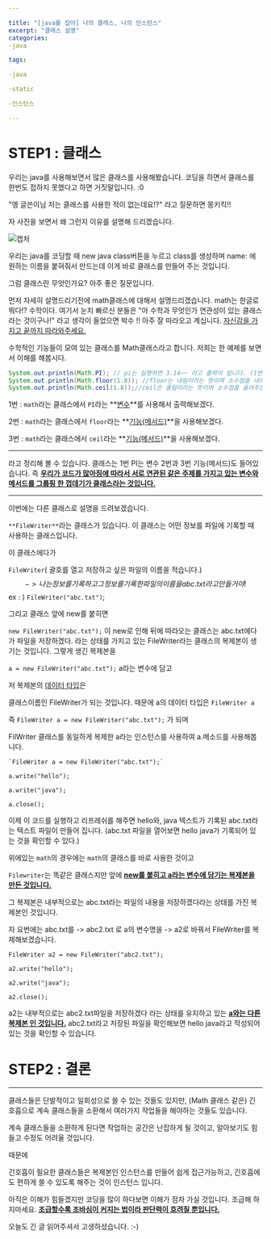 ```yaml
---

title: "[java를 잡아] 나의 클래스, 나의 인스턴스"
excerpt: "클래스 설명"
categories:
-java

tags:

-java

-static

-인스턴스

---
```

# STEP1 : 클래스

우리는 java를 사용해보면서 많은 클래스를 사용해봤습니다. 코딩을 하면서 클래스를 한번도 접하지 못했다고 하면 거짓말입니다. :0

"엥 글쓴이님 저는 클래스를 사용한 적이 없는데요!?" 라고 질문하면 몽키킥!!

자 사진을 보면서 왜 그런지 이유를 설명해 드리겠습니다.

![캡처](https://user-images.githubusercontent.com/74045426/101275352-50a71680-37e8-11eb-8b77-c00da8aa6f7c.JPG)

우리는 java를 코딩할 때 new java class버튼을 누르고 class를 생성하며 name: 에 원하는 이름을 붙혀줘서 만드는데 이게 바로 클래스를 만들어 주는 것입니다. 

그럼 클래스란 무엇인가요? 아주 좋은 질문입니다.

먼저 자세히 설명드리기전에 math클래스에 대해서 설명드리겠습니다. math는 한글로 뭐다!? 수학이다. 여기서 눈치 빠르신 분들은 "아 수학과 무엇인가 연관성이  있는 클래스라는 것이구나!" 라고 생각이 들었으면 박수 !! 아주 잘 따라오고 계십니다. <u>자신감을 가지고 끝까지 따라와주세요.</u> 

수학적인 기능들이 모여 있는 클래스를 Math클래스라고 합니다. 저희는 한 예제를 보면서 이해를 해봅시다.

```java
System.out.println(Math.PI); // pi는 실행하면 3.14~~ 라고 출력이 됩니다. (1번)
System.out.println(Math.floor(1.8)); //floor는 내림이라는 뜻이며 소수점을 내려주는 기능을 가지고 있습니다. 실행을 시켜보면 1.0으로 출력이 됩니다. (2번)
System.out.println(Math.ceil(1.8));//ceil은 올림이라는 뜻이며 소수점을 올려주는 기능을 가지고 있습니다. 실행을 시켜보면 2.0으로 출력이 됩니다. (3번)


```

1번 : `math`라는 클래스에서 `PI`라는 **<u>변수</u>**를 사용해서 출력해보겠다.

2번 : `math`라는 클래스에서 `floor`라는 **<u>기능(메서드)</u>**을 사용해보겠다.

3번 : `math`라는 클래스에서 `ceil`라는 **<u>기능(메서드)</u>**을 사용해보겠다.

---

라고 정리해 볼 수 있습니다. 클래스는 1번 PI는 변수 2번과 3번 기능(메서드)도 들어있습니다. 즉 **<u>우리가 코드가 많아짐에 따라서 서로 연관된 같은 주제를 가지고 있는 변수와 메서드를 그룹핑 한 껍데기가 클래스라는 것입니다.</u>**

---

이번에는 다른 클래스로 설명을 드려보겠습니다.

`**FileWriter**`라는 클래스가 있습니다.  이 클래스는 어떤 정보를 파일에 기록할 때 사용하는 클래스입니다. 

이 클래스에다가 

`FileWriter`( 괄호를 열고 저장하고 싶은 파일의 이름을 적습니다.) 
$$
-> 나는 정보를 기록하고 그 정보를 기록한 파일의 이름을 abc.txt라고 만들거야!
$$
ex : ) `FileWriter("abc.txt")`;

그리고 클래스 앞에 new를 붙히면 

`new FileWriter("abc.txt");` 이 new로 인해 뒤에 따라오는 클래스는 abc.txt에다가 파일을 저장하겠다. 라는 상태를 가지고 있는 FileWriter라는 클래스의 복제본이 생기는 것입니다. 그렇게 생긴 복제본을 

`a = new FileWriter("abc.txt");` a라는 변수에 담고

저 복제본의 <u>데이터 타입</u>은 

클래스이름인 FileWriter가 되는 것입니다.  때문에 a의 데이터 타입은 `FileWriter a`

즉 `FileWriter a = new FileWriter("abc.txt");` 가 되며 

FilWriter 클래스를 동일하게 복제한 a라는 인스턴스를 사용하여 a.메소드를 사용해봅니다.

```
`FileWriter a = new FileWriter("abc.txt");`

a.write("hello");

a.write("java");

a.close();
```

이제 이 코드를 실행하고 리프레쉬를 해주면  hello와, java 텍스트가 기록된 abc.txt라는 텍스트 파일이 만들어 집니다.  (abc.txt 파일을 열어보면 hello java가 기록되어 있는 것을 확인할 수 있다.)

위에있는 `math`의 경우에는 `math`의 클래스를 바로 사용한 것이고

`Filewriter`는 똑같은 클래스지만 앞에 **<u>new를 붙히고 a라는 변수에 담기는 복제본을 만든 것입니다.</u>** 

그 복제본은 내부적으로는 abc.txt라는 파일의 내용을 저장하겠다라는 상태를 가진 복제본인 것입니다. 

자 요번에는 abc.txt를 -> abc2.txt 로 a의 변수명을 -> a2로 바꿔서 FileWriter를 복제해보겠습니다.

```
FileWriter a2 = new FileWriter("abc2.txt");

a2.write("hello");

a2.write("java");

a2.close();
```

a2는 내부적으로는 abc2.txt파일을 저장하겠다 라는 상태를 유지하고 있는 <u>**a와는 다른 복제본 인 것입니다.**</u> abc2.txt라고 저장된 파일을 확인해보면 hello java라고 작성되어 있는 것을 확인할 수 있습니다. 

# STEP2 : 결론

---

클래스들은 단발적이고 일회성으로 쓸 수 있는 것들도 있지만, (Math 클래스 같은)
긴 호흡으로 계속 클래스들을 소환해서 여러가지 작업들을 해야하는 것들도 있습니다.

계속 클래스들을 소환하게 된다면 작업하는 공간은 난잡하게 될 것이고, 알아보기도 힘들고
수정도 어려울 것입니다.

때문에 

긴호흡이 필요한 클래스들은 복제본인 인스턴스를 만들어 쉽게 접근가능하고, 긴호흡에도 편하게 쓸 수 있도록 해주는 것이 인스턴스 입니다.

아직은 이해가 힘들겠지만 코딩을 많이 하다보면 이해가 점차 가실 것입니다. 조급해 하지마세요. **<u>조급할수록 조바심이 커지는 법이라 판단력이 흐려질 뿐입니다.</u>** 

오늘도 긴 글 읽어주셔서 고생하셨습니다. :-)

